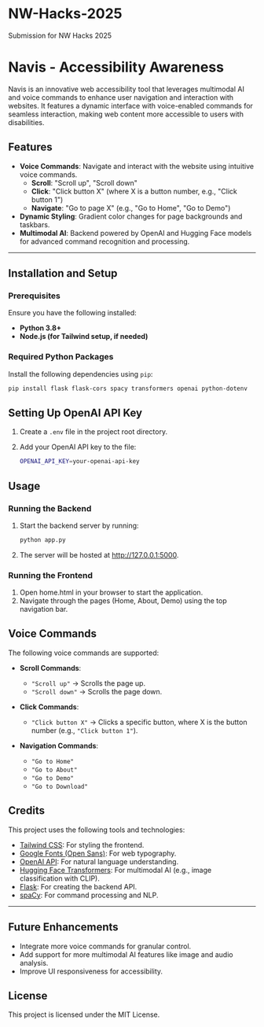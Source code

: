 # NW-Hacks-2025
 Submission for NW Hacks 2025
# Navis - Accessibility Awareness

Navis is an innovative web accessibility tool that leverages multimodal AI and voice commands to enhance user navigation and interaction with websites. It features a dynamic interface with voice-enabled commands for seamless interaction, making web content more accessible to users with disabilities.

## Features

- **Voice Commands**: Navigate and interact with the website using intuitive voice commands.
  - **Scroll**: "Scroll up", "Scroll down"
  - **Click**: "Click button X" (where X is a button number, e.g., "Click button 1")
  - **Navigate**: "Go to page X" (e.g., "Go to Home", "Go to Demo")
- **Dynamic Styling**: Gradient color changes for page backgrounds and taskbars.
- **Multimodal AI**: Backend powered by OpenAI and Hugging Face models for advanced command recognition and processing.

---

## Installation and Setup

### Prerequisites

Ensure you have the following installed:

- **Python 3.8+**
- **Node.js (for Tailwind setup, if needed)**

### Required Python Packages

Install the following dependencies using `pip`:

```bash
pip install flask flask-cors spacy transformers openai python-dotenv
```

## Setting Up OpenAI API Key
1. Create a `.env` file in the project root directory.
2. Add your OpenAI API key to the file:

   ```bash
   OPENAI_API_KEY=your-openai-api-key
   ```
## Usage

### Running the Backend

1. Start the backend server by running:

   ```bash
   python app.py
   ```
2. The server will be hosted at http://127.0.0.1:5000.

### Running the Frontend
1. Open home.html in your browser to start the application.
2. Navigate through the pages (Home, About, Demo) using the top navigation bar.
## Voice Commands

The following voice commands are supported:

- **Scroll Commands**:
  - `"Scroll up"` → Scrolls the page up.
  - `"Scroll down"` → Scrolls the page down.

- **Click Commands**:
  - `"Click button X"` → Clicks a specific button, where X is the button number (e.g., `"Click button 1"`).

- **Navigation Commands**:
  - `"Go to Home"`
  - `"Go to About"`
  - `"Go to Demo"`
  - `"Go to Download"`
## Credits

This project uses the following tools and technologies:

- [Tailwind CSS](https://tailwindcss.com/): For styling the frontend.
- [Google Fonts (Open Sans)](https://fonts.google.com/): For web typography.
- [OpenAI API](https://openai.com/): For natural language understanding.
- [Hugging Face Transformers](https://huggingface.co/transformers/): For multimodal AI (e.g., image classification with CLIP).
- [Flask](https://flask.palletsprojects.com/): For creating the backend API.
- [spaCy](https://spacy.io/): For command processing and NLP.

---

## Future Enhancements

- Integrate more voice commands for granular control.
- Add support for more multimodal AI features like image and audio analysis.
- Improve UI responsiveness for accessibility.
## License

This project is licensed under the MIT License. 


